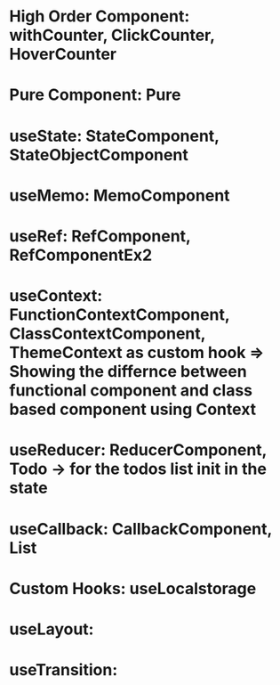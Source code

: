 # High Order Component: withCounter, ClickCounter, HoverCounter

# Pure Component: Pure

# useState: StateComponent, StateObjectComponent

# useMemo: MemoComponent

# useRef: RefComponent, RefComponentEx2

# useContext: FunctionContextComponent, ClassContextComponent, ThemeContext as custom hook => Showing the differnce between functional component and class based component using Context

# useReducer: ReducerComponent, Todo -> for the todos list init in the state

# useCallback: CallbackComponent, List

# Custom Hooks: useLocalstorage

# useLayout:

# useTransition:

